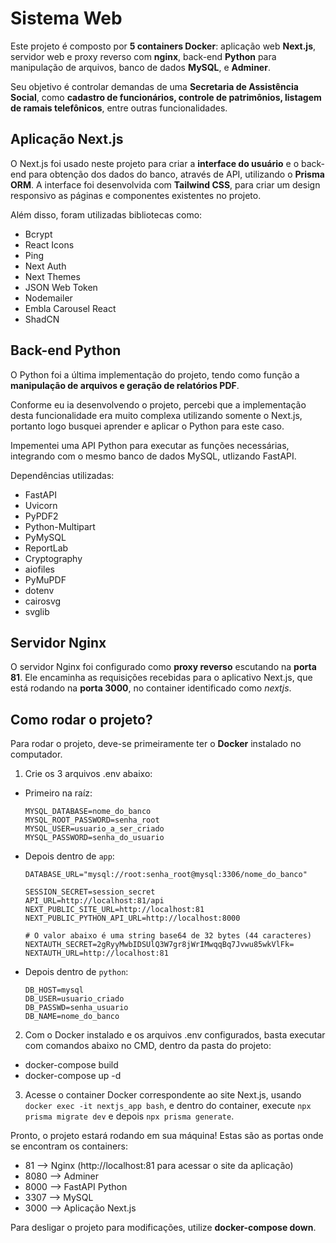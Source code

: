 # Sistema Web

Este projeto é composto por **5 containers Docker**: aplicação web **Next.js**, servidor web e proxy reverso com **nginx**, back-end **Python** para manipulação de arquivos, banco de dados **MySQL**, e **Adminer**.

Seu objetivo é controlar demandas de uma **Secretaria de Assistência Social**, como **cadastro de funcionários, controle de patrimônios, listagem de ramais telefônicos**, entre outras funcionalidades.

## Aplicação Next.js

O Next.js foi usado neste projeto para criar a **interface do usuário** e o back-end para obtenção dos dados do banco, através de API, utilizando o **Prisma ORM**.
A interface foi desenvolvida com **Tailwind CSS**, para criar um design responsivo as páginas e componentes existentes no projeto.

Além disso, foram utilizadas bibliotecas como:
- Bcrypt
- React Icons
- Ping
- Next Auth
- Next Themes
- JSON Web Token
- Nodemailer
- Embla Carousel React
- ShadCN

## Back-end Python

O Python foi a última implementação do projeto, tendo como função a **manipulação de arquivos e geração de relatórios PDF**.

Conforme eu ia desenvolvendo o projeto, percebi que a implementação desta funcionalidade era muito complexa utilizando somente o Next.js, portanto logo busquei aprender e aplicar o Python para este caso.

Impementei uma API Python para executar as funções necessárias, integrando com o mesmo banco de dados MySQL, utlizando FastAPI.

Dependências utilizadas:
- FastAPI
- Uvicorn
- PyPDF2
- Python-Multipart
- PyMySQL
- ReportLab
- Cryptography
- aiofiles
- PyMuPDF
- dotenv
- cairosvg
- svglib

## Servidor Nginx

O servidor Nginx foi configurado como **proxy reverso** escutando na **porta 81**. Ele encaminha as requisições recebidas para o aplicativo Next.js, que está rodando na **porta 3000**, no container identificado como *nextjs*.

## Como rodar o projeto?

Para rodar o projeto, deve-se primeiramente ter o **Docker** instalado no computador.

1. Crie os 3 arquivos .env abaixo:

- Primeiro na raíz:
  ```
  MYSQL_DATABASE=nome_do_banco
  MYSQL_ROOT_PASSWORD=senha_root
  MYSQL_USER=usuario_a_ser_criado
  MYSQL_PASSWORD=senha_do_usuario
  ```

- Depois dentro de `app`:
  ```
  DATABASE_URL="mysql://root:senha_root@mysql:3306/nome_do_banco"

  SESSION_SECRET=session_secret
  API_URL=http://localhost:81/api
  NEXT_PUBLIC_SITE_URL=http://localhost:81
  NEXT_PUBLIC_PYTHON_API_URL=http://localhost:8000

  # O valor abaixo é uma string base64 de 32 bytes (44 caracteres)
  NEXTAUTH_SECRET=2gRyyMwbIDSUlQ3W7gr8jWrIMwqqBq7Jvwu85wkVlFk=
  NEXTAUTH_URL=http://localhost:81
  ```

- Depois dentro de `python`:
  ```
  DB_HOST=mysql
  DB_USER=usuario_criado
  DB_PASSWD=senha_usuario
  DB_NAME=nome_do_banco
  ```

2. Com o Docker instalado e os arquivos .env configurados, basta executar com comandos abaixo no CMD, dentro da pasta do projeto:
- docker-compose build
- docker-compose up -d

3. Acesse o container Docker correspondente ao site Next.js, usando `docker exec -it nextjs_app bash`, e dentro do container, execute `npx prisma migrate dev` e depois `npx prisma generate`.

Pronto, o projeto estará rodando em sua máquina! Estas são as portas onde se encontram os containers:
- 81 --> Nginx (http://localhost:81 para acessar o site da aplicação)
- 8080 --> Adminer
- 8000 --> FastAPI Python
- 3307 --> MySQL
- 3000 --> Aplicação Next.js

Para desligar o projeto para modificações, utilize **docker-compose down**.
